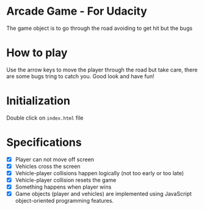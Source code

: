 Arcade Game - For Udacity
===============================

The game object is to go through the road avoiding to get hit but the bugs

# How to play

Use the arrow keys to move the player through the road but take care, there are some bugs tring to catch you.
Good look and have fun!

# Initialization

Double click on `index.html` file

# Specifications

* [x] Player can not move off screen
* [x] Vehicles cross the screen
* [x] Vehicle-player collisions happen logically (not too early or too late)
* [x] Vehicle-player collision resets the game
* [x] Something happens when player wins
* [x] Game objects (player and vehicles) are implemented using JavaScript object-oriented programming features.
